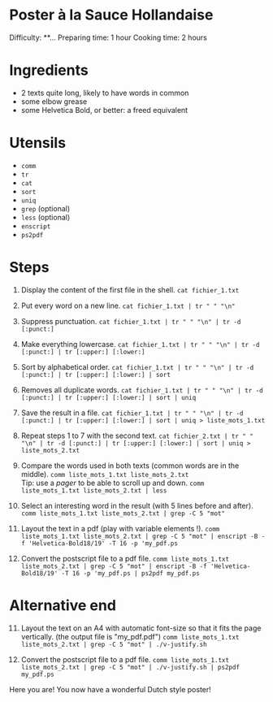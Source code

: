 Poster à la Sauce Hollandaise
=============================

Difficulty: **...
Preparing time: 1 hour
Cooking time: 2 hours


Ingredients
===========

- 2 texts quite long, likely to have words in common
- some elbow grease
- some Helvetica Bold, or better: a freed equivalent


Utensils
========

- `comm`
- `tr`
- `cat`
- `sort`
- `uniq`
- `grep` (optional)
- `less` (optional)
- `enscript`
- `ps2pdf`


Steps
======

01. Display the content of the first file in the shell.
    `cat fichier_1.txt`

02. Put every word on a new line.
    `cat fichier_1.txt | tr " " "\n"`

03. Suppress punctuation.
    `cat fichier_1.txt | tr " " "\n" | tr -d [:punct:]`

04. Make everything lowercase.
    `cat fichier_1.txt | tr " " "\n" | tr -d [:punct:] | tr [:upper:] [:lower:]`

05. Sort by alphabetical order.
    `cat fichier_1.txt | tr " " "\n" | tr -d [:punct:] | tr [:upper:] [:lower:] | sort`

06. Removes all duplicate words.
    `cat fichier_1.txt | tr " " "\n" | tr -d [:punct:] | tr [:upper:] [:lower:] | sort | uniq`

07. Save the result in a file.
    `cat fichier_1.txt | tr " " "\n" | tr -d [:punct:] | tr [:upper:] [:lower:] | sort | uniq > liste_mots_1.txt`

08. Repeat steps 1 to 7 with the second text.
    `cat fichier_2.txt | tr " " "\n" | tr -d [:punct:] | tr [:upper:] [:lower:] | sort | uniq > liste_mots_2.txt`

09. Compare the words used in both texts (common words are in the middle).
    `comm liste_mots_1.txt liste_mots_2.txt`  
    Tip: use a *pager* to be able to scroll up and down.
    `comm liste_mots_1.txt liste_mots_2.txt | less`

10. Select an interesting word in the result (with 5 lines before and after).
    `comm liste_mots_1.txt liste_mots_2.txt | grep -C 5 "mot"`

11. Layout the text in a pdf (play with variable elements !).
    `comm liste_mots_1.txt liste_mots_2.txt | grep -C 5 "mot" | enscript -B -f 'Helvetica-Bold18/19' -T 16 -p 'my_pdf.ps`

12. Convert the postscript file to a pdf file.
    `comm liste_mots_1.txt liste_mots_2.txt | grep -C 5 "mot" | enscript -B -f 'Helvetica-Bold18/19' -T 16 -p 'my_pdf.ps | ps2pdf my_pdf.ps`


Alternative end
===============

11. Layout the text on an A4 with automatic font-size so that it fits the page vertically. (the output file is "my_pdf.pdf")
    `comm liste_mots_1.txt liste_mots_2.txt | grep -C 5 "mot" | ./v-justify.sh`

12. Convert the postscript file to a pdf file.
    `comm liste_mots_1.txt liste_mots_2.txt | grep -C 5 "mot" | ./v-justify.sh | ps2pdf my_pdf.ps`

Here you are! You now have a wonderful Dutch style poster!

